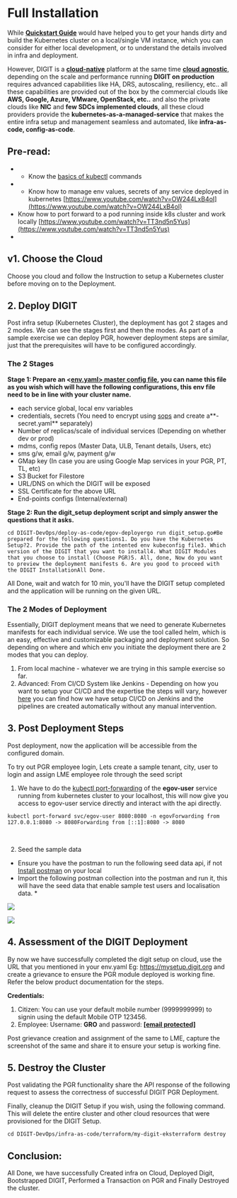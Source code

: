 # Full Installation

While [**Quickstart Guide**](https://develop.digit.org/setup/quickstart) would have helped you to get your hands dirty and build the Kubernetes cluster on a local/single VM instance, which you can consider for either local development, or to understand the details involved in infra and deployment.

 However, DIGIT is a [**cloud-native**](https://www.appdynamics.com/topics/what-is-cloud-native-architecture#~3-challenges) platform at the same time [**cloud agnostic**](https://looker.com/definitions/cloud-agnostic#:~:text=Cloud%2Dagnostic%20platforms%20are%20environments,different%20features%20and%20price%20structures.), depending on the scale and performance running **DIGIT on production** requires advanced capabilities like HA, DRS, autoscaling, resiliency, etc.. all these capabilities are provided out of the box by the commercial clouds like **AWS, Google, Azure, VMware, OpenStack, etc..** and also the private clouds like **NIC** and **few SDCs implemented clouds**, all these cloud providers provide the **kubernetes-as-a-managed-service** that makes the entire infra setup and management seamless and automated, like **infra-as-code, config-as-code**.

## Pre-read: <a id="pre-read"></a>

* * Know the [basics of kubectl](https://www.tutorialspoint.com/kubernetes/kubernetes_kubectl_commands.htm) commands
* * Know how to manage env values, secrets of any service deployed in kubernetes [https://www.youtube.com/watch?v=OW244LxB4oI](https://www.youtube.com/watch?v=OW244LxB4oI)​
* Know how to port forward to a pod running inside k8s cluster and work locally [https://www.youtube.com/watch?v=TT3nd5n5Yus](https://www.youtube.com/watch?v=TT3nd5n5Yus)​
* 
## v1. Choose the Cloud <a id="v-1-choose-the-cloud"></a>

Choose you cloud and follow the Instruction to setup a Kubernetes cluster before moving on to the Deployment.

## 2. Deploy DIGIT <a id="2-deploy-digit"></a>

Post infra setup \(Kubernetes Cluster\), the deployment has got 2 stages and 2 modes. We can see the stages first and then the modes. As part of a sample exercise we can deploy PGR, however deployment steps are similar, just that the prerequisites will have to be configured accordingly.

### The 2 Stages <a id="the-2-stages"></a>

**Stage 1: Prepare an &lt;**[**env.yaml&gt; master config file**](https://github.com/egovernments/DIGIT-DevOps/blob/master/deploy-as-code/helm/environments/dev.yaml)**, you can name this file as you wish which will have the following configurations, this env file need to be in line with your cluster name.**

* each service global, local env variables
* credentials, secrets \(You need to encrypt using [sops](https://github.com/mozilla/sops#updatekeys-command) and create a**-secret.yaml** separately\)
* Number of replicas/scale of individual services \(Depending on whether dev or prod\)
* mdms, config repos \(Master Data, ULB, Tenant details, Users, etc\)
* sms g/w, email g/w, payment g/w
* GMap key \(In case you are using Google Map services in your PGR, PT, TL, etc\)
* S3 Bucket for Filestore
* URL/DNS on which the DIGIT will be exposed
* SSL Certificate for the above URL
* End-points configs \(Internal/external\)

**Stage 2: Run the digit\_setup deployment script and simply answer the questions that it asks.**

```text
cd DIGIT-DevOps/deploy-as-code/egov-deployer​go run digit_setup.go​#Be prepared for the following questions1. Do you have the Kubernetes Setup?2. Provide the path of the intented env kubeconfig file3. Which version of the DIGIT that you want to install4. What DIGIT Modules that you choose to install (Choose PGR)5. All, done, Now do you want to preview the deployment manifests 6. Are you good to proceed with the DIGIT Installation​All Done.
```

All Done, wait and watch for 10 min, you'll have the DIGIT setup completed and the application will be running on the given URL.

### The 2 Modes of Deployment <a id="the-2-modes-of-deployment"></a>

Essentially, DIGIT deployment means that we need to generate Kubernetes manifests for each individual service. We use the tool called helm, which is an easy, effective and customizable packaging and deployment solution. So depending on where and which env you initiate the deployment there are 2 modes that you can deploy.

1. From local machine - whatever we are trying in this sample exercise so far.
2. Advanced: From CI/CD System like Jenkins - Depending on how you want to setup your CI/CD and the expertise the steps will vary, however [here](https://develop.digit.org/setup/more-deploy-docs/deployment-key-concepts/cicd) you can find how we have setup CI/CD on Jenkins and the pipelines are created automatically without any manual intervention.

## 3. Post Deployment Steps <a id="3-post-deployment-steps"></a>

Post deployment, now the application will be accessible from the configured domain.

To try out PGR employee login, Lets create a sample tenant, city, user to login and assign LME employee role through the seed script

1. We have to do the [kubectl port-forwarding](https://phoenixnap.com/kb/kubectl-port-forward) of the **egov-user** service running from kubernetes cluster to your localhost, this will now give you access to egov-user service directly and interact with the api directly.

```text
kubectl port-forward svc/egov-user 8080:8080 -n egovForwarding from 127.0.0.1:8080 -> 8080Forwarding from [::1]:8080 -> 8080​
```

​

2. Seed the sample data

* Ensure you have the postman to run the following seed data api, if not [Install postman](https://www.postman.com/downloads/canary/) on your local
* Import the following postman collection into the postman and run it, this will have the seed data that enable sample test users and localisation data.
  * 

![](https://gblobscdn.gitbook.com/assets%2F-MEQnEQWBZ6Gjip-3pEg%2F-Mdw5VULroRohxHJZvd3%2F-Mdw7lqAe59Fc6senbxQ%2Fimage.png?alt=media&token=3705435f-d577-4253-a6b0-fc34bb6bf49d)

![](https://gblobscdn.gitbook.com/assets%2F-MEQnEQWBZ6Gjip-3pEg%2F-Mdw5VULroRohxHJZvd3%2F-Mdw8J0o80oUqY2M8ILN%2Fimage.png?alt=media&token=74431d93-e997-4d50-acce-11b15675ad96)

## 4. Assessment of the DIGIT Deployment <a id="4-assessment-of-the-digit-deployment"></a>

By now we have successfully completed the digit setup on cloud, use the URL that you mentioned in your env.yaml Eg: https://mysetup.digit.org and create a grievance to ensure the PGR module deployed is working fine. Refer the below product documentation for the steps.

**Credentials:**

1. Citizen: You can use your default mobile number \(9999999999\) to signin using the default Mobile OTP 123456.
2. Employee: Username: **GRO** and password: [**\[email protected\]**](https://develop.digit.org/cdn-cgi/l/email-protection)

Post grievance creation and assignment of the same to LME, capture the screenshot of the same and share it to ensure your setup is working fine.

## 5. Destroy the Cluster <a id="5-destroy-the-cluster"></a>

Post validating the PGR functionality share the API response of the following request to assess the correctness of successful DIGIT PGR Deployment.

Finally, cleanup the DIGIT Setup if you wish, using the following command. This will delete the entire cluster and other cloud resources that were provisioned for the DIGIT Setup.

```text
cd DIGIT-DevOps/infra-as-code/terraform/my-digit-eksterraform destroy​
```

## Conclusion: <a id="conclusion"></a>

All Done, we have successfully Created infra on Cloud, Deployed Digit, Bootstrapped DIGIT, Performed a Transaction on PGR and Finally Destroyed the cluster.

